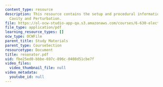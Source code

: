 ```yaml
---
content_type: resource
description: This resource contains the setup and procedural information for Resonant
  Cavity and Perturbation.
file: https://ol-ocw-studio-app-qa.s3.amazonaws.com/courses/6-630-electromagnetics-fall-2006/fbe25ed0bbbe697c896c0408d51cbe7f_resonator.pdf
file_type: application/pdf
learning_resource_types: []
ocw_type: OCWFile
parent_title: Study Materials
parent_type: CourseSection
resourcetype: Document
title: resonator.pdf
uid: fbe25ed0-bbbe-697c-896c-0408d51cbe7f
video_files:
  video_thumbnail_file: null
video_metadata:
  youtube_id: null
---
```

